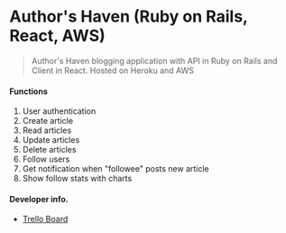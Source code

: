 # Author's Haven (Ruby on Rails, React, AWS)

> Author's Haven blogging application with API in Ruby on Rails and Client in React. Hosted on Heroku and AWS

#### Functions
1. User authentication
2. Create article
3. Read articles
4. Update articles
5. Delete articles
6. Follow users
7. Get notification when "followee" posts new article
8. Show follow stats with charts


#### Developer info.
- [Trello Board](https://trello.com/b/XJ8Pkcqm/authors-haven-ror-react-aws)


